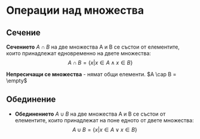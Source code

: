 # Операции над множества

## Сечение

 **Сечението** $A \cap B$ на две множества А и В се състои от елементите, които принадлежат едновременно на двете множества:
$$A \cap B = \{x|x\in A \land x \in B \}$$

**Непресичащи се множества** - нямат общи елементи. $A \cap B = \empty$

## Обединение

* **Обединението** $A \cup B$ на две множества A и B се състои от елементите, които принадлежат на поне едното от двете множества: 
$$A \cup B = \{x|x \in A \lor x \in B\}$$